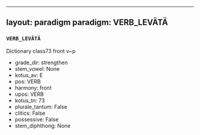 
---
layout: paradigm
paradigm: VERB_LEVÄTÄ
---
### ` VERB_LEVÄTÄ `

Dictionary class73 front v~p
* grade_dir: strengthen
* stem_vowel: None
* kotus_av: E
* pos: VERB
* harmony: front
* upos: VERB
* kotus_tn: 73
* plurale_tantum: False
* clitics: False
* possessive: False
* stem_diphthong: None
